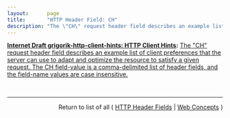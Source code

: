 ```yaml
---
layout:      page
title:       "HTTP Header Field: CH"
description: "The \"CH\" request header field describes an example list of client preferences that the server can use to adapt and optimize the resource to satisfy a given request. The CH field-value is a comma-delimited list of header fields, and the field-name values are case insensitive."
---
```


**[Internet Draft grigorik-http-client-hints: HTTP Client Hints](/specs/IETF/I-D/grigorik-http-client-hints "An increasing diversity of connected device form factors and software capabilities has created a need to deliver varying, or optimized content for each device. Client Hints can be used as input to proactive content negotiation; just as the Accept header allowed clients to indicate what formats they prefer, Client Hints allow clients to indicate a list of device and agent specific preferences."):** [The "CH" request header field describes an example list of client preferences that the server can use to adapt and optimize the resource to satisfy a given request. The CH field-value is a comma-delimited list of header fields, and the field-name values are case insensitive.](http://tools.ietf.org/html/draft-grigorik-http-client-hints#section-2 "Read documentation for HTTP Header Field &#34;CH&#34;")

<br/>
<hr/>

<p style="text-align: right">Return to list of all ( <a href="../http-headers">HTTP Header Fields</a> | <a href="../">Web Concepts</a> )</p>
